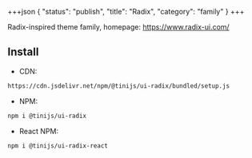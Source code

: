 +++json
{
  "status": "publish",
  "title": "Radix",
  "category": "family"
}
+++

Radix-inspired theme family, homepage: https://www.radix-ui.com/

## Install

- CDN:

```txt
https://cdn.jsdelivr.net/npm/@tinijs/ui-radix/bundled/setup.js
```

- NPM:

```bash
npm i @tinijs/ui-radix
```

- React NPM:

```bash
npm i @tinijs/ui-radix-react
```
